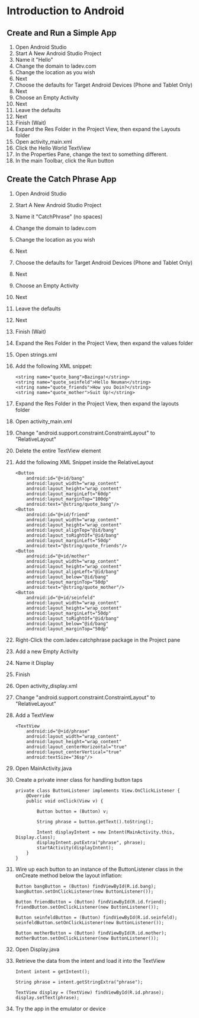 # Introduction to Android

## Create and Run a Simple App
 1. Open Android Studio
 2. Start A New Android Studio Project
 3. Name it "Hello"
 4. Change the domain to ladev.com
 5. Change the location as you wish
 6. Next
 7. Choose the defaults for Target Android Devices (Phone and Tablet Only)
 8. Next
 9. Choose an Empty Activity
10. Next
11. Leave the defaults
12. Next
13. Finish (Wait)
14. Expand the Res Folder in the Project View, then expand the Layouts folder
15. Open activity_main.xml
16. Click the Hello World TextView
17. In the Properties Pane, change the text to something different.
18. In the main Toolbar, click the Run button

## Create the Catch Phrase App
 1. Open Android Studio
 2. Start A New Android Studio Project
 3. Name it "CatchPhrase" (no spaces)
 4. Change the domain to ladev.com
 5. Change the location as you wish
 6. Next
 7. Choose the defaults for Target Android Devices (Phone and Tablet Only)
 8. Next
 9. Choose an Empty Activity
10. Next
11. Leave the defaults
12. Next
13. Finish (Wait)
14. Expand the Res Folder in the Project View, then expand the values folder
15. Open strings.xml
16. Add the following XML snippet:

        <string name="quote_bang">Bazinga!</string>
        <string name="quote_seinfeld">Hello Neuman</string>
        <string name="quote_friends">How you Doin?</string>
        <string name="quote_mother">Suit Up!</string>
        
17. Expand the Res Folder in the Project View, then expand the layouts folder
18. Open activity_main.xml
19. Change "android.support.constraint.ConstraintLayout" to "RelativeLayout"
20. Delete the entire TextView element
21. Add the following XML Snippet inside the RelativeLayout

        <Button
            android:id="@+id/bang"
            android:layout_width="wrap_content"
            android:layout_height="wrap_content"
            android:layout_marginLeft="60dp"
            android:layout_marginTop="100dp"
            android:text="@string/quote_bang"/>
        <Button
            android:id="@+id/friend"
            android:layout_width="wrap_content"
            android:layout_height="wrap_content"
            android:layout_alignTop="@id/bang"
            android:layout_toRightOf="@id/bang"
            android:layout_marginLeft="50dp"
            android:text="@string/quote_friends"/>
        <Button
            android:id="@+id/mother"
            android:layout_width="wrap_content"
            android:layout_height="wrap_content"
            android:layout_alignLeft="@id/bang"
            android:layout_below="@id/bang"
            android:layout_marginTop="50dp"
            android:text="@string/quote_mother"/>
        <Button
            android:id="@+id/seinfeld"
            android:layout_width="wrap_content"
            android:layout_height="wrap_content"
            android:layout_marginLeft="50dp"
            android:layout_toRightOf="@id/bang"
            android:layout_below="@id/bang"
            android:layout_marginTop="50dp"

22. Right-Click the com.ladev.catchphrase package in the Project pane
23. Add a new Empty Activity
24. Name it Display
25. Finish
26. Open activity_display.xml
27. Change "android.support.constraint.ConstraintLayout" to "RelativeLayout"
28. Add a TextView

	    <TextView
            android:id="@+id/phrase"
            android:layout_width="wrap_content"
            android:layout_height="wrap_content"
            android:layout_centerHorizontal="true"
            android:layout_centerVertical="true"
            android:textSize="36sp"/>

29. Open MainActivity.java
30. Create a private inner class for handling button taps

        private class ButtonListener implements View.OnClickListener {
            @Override
            public void onClick(View v) {
        
                Button button = (Button) v;
        
                String phrase = button.getText().toString();
        
                Intent displayIntent = new Intent(MainActivity.this, Display.class);
                displayIntent.putExtra("phrase", phrase);
                startActivity(displayIntent);
            }
        }

31. Wire up each button to an instance of the ButtonListener class in the onCreate method below the layout inflation:

        Button bangButton = (Button) findViewById(R.id.bang);
        bangButton.setOnClickListener(new ButtonListener());

        Button friendButton = (Button) findViewById(R.id.friend);
        friendButton.setOnClickListener(new ButtonListener());

        Button seinfeldButton = (Button) findViewById(R.id.seinfeld);
        seinfeldButton.setOnClickListener(new ButtonListener());

        Button motherButton = (Button) findViewById(R.id.mother);
        motherButton.setOnClickListener(new ButtonListener());
        
32. Open Display.java
33. Retrieve the data from the intent and load it into the TextView

        Intent intent = getIntent();

        String phrase = intent.getStringExtra("phrase");

        TextView display = (TextView) findViewById(R.id.phrase);
        display.setText(phrase);
        
34. Try the app in the emulator or device